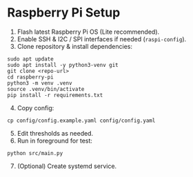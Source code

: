 # Raspberry Pi Setup

1. Flash latest Raspberry Pi OS (Lite recommended).
2. Enable SSH & I2C / SPI interfaces if needed (`raspi-config`).
3. Clone repository & install dependencies:
```
sudo apt update
sudo apt install -y python3-venv git
git clone <repo-url>
cd raspberry-pi
python3 -m venv .venv
source .venv/bin/activate
pip install -r requirements.txt
```
4. Copy config:
```
cp config/config.example.yaml config/config.yaml
```
5. Edit thresholds as needed.
6. Run in foreground for test:
```
python src/main.py
```
7. (Optional) Create systemd service.
